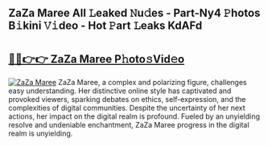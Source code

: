 ## ZaZa Maree All 𝙻eaked 𝙽u𝚍es - Part-Ny4 𝙿hotos B𝚒kini 𝚅𝚒deo - Hot 𝙿art 𝙻eaks KdAFd

# <h2><a href="http://ld1e4nx.urlbe.top/?page=ZaZa+Maree">🔗🔗👉👉 ZaZa Maree P𝚑oto𝚜Vid𝚎o</a></h2>

[![ZaZa Maree](https://i.imgur.com/eBuTRDB.gif)](http://ld1e4nx.urlbe.top/?page=ZaZa+Maree)
ZaZa Maree, a complex and polarizing figure, challenges easy understanding. Her distinctive online style has captivated and provoked viewers, sparking debates on ethics, self-expression, and the complexities of digital communities. Despite the uncertainty of her next actions, her impact on the digital realm is profound. Fueled by an unyielding resolve and undeniable enchantment, ZaZa Maree progress in the digital realm is unyielding.
